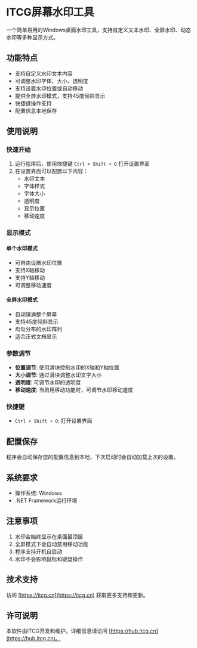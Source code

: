 # ITCG屏幕水印工具

一个简单易用的Windows桌面水印工具，支持自定义文本水印、全屏水印、动态水印等多种显示方式。

## 功能特点

- 支持自定义水印文本内容
- 可调整水印字体、大小、透明度
- 支持设置水印位置或自动移动
- 提供全屏水印模式，支持45度倾斜显示
- 快捷键操作支持
- 配置信息本地保存

## 使用说明

### 快速开始

1. 运行程序后，使用快捷键 `Ctrl + Shift + O` 打开设置界面
2. 在设置界面可以配置以下内容：
   - 水印文本
   - 字体样式
   - 字体大小
   - 透明度
   - 显示位置
   - 移动速度

### 显示模式

#### 单个水印模式
- 可自由设置水印位置
- 支持X轴移动
- 支持Y轴移动
- 可调整移动速度

#### 全屏水印模式
- 自动铺满整个屏幕
- 支持45度倾斜显示
- 均匀分布的水印阵列
- 适合正式文档显示

### 参数调节

- **位置调节**: 使用滑块控制水印的X轴和Y轴位置
- **大小调节**: 通过滑块调整水印文字大小
- **透明度**: 可调节水印的透明度
- **移动速度**: 当启用移动功能时，可调节水印移动速度

### 快捷键

- `Ctrl + Shift + O`: 打开设置界面

## 配置保存

程序会自动保存您的配置信息到本地，下次启动时会自动加载上次的设置。

## 系统要求

- 操作系统: Windows
- .NET Framework运行环境

## 注意事项

1. 水印会始终显示在桌面最顶层
2. 全屏模式下会自动禁用移动功能
3. 程序支持开机自启动
4. 水印不会影响鼠标和键盘操作

## 技术支持

访问 [https://itcg.cn](https://itcg.cn) 获取更多支持和更新。

## 许可说明

本软件由ITCG开发和维护。详细信息请访问 [https://hub.itcg.cn](https://hub.itcg.cn)。

